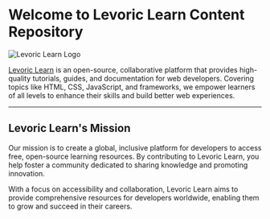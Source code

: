 # Welcome to Levoric Learn Content Repository

![Levoric Learn Logo](https://developer.levoriclearn.com/docs/image/developer_levoric_learn_github.png)

[Levoric Learn](https://developer.levoriclearn.com) is an open-source, collaborative platform that provides high-quality tutorials, guides, and documentation for web developers. Covering topics like HTML, CSS, JavaScript, and frameworks, we empower learners of all levels to enhance their skills and build better web experiences.

---

## Levoric Learn's Mission

Our mission is to create a global, inclusive platform for developers to access free, open-source learning resources. By contributing to Levoric Learn, you help foster a community dedicated to sharing knowledge and promoting innovation.

With a focus on accessibility and collaboration, Levoric Learn aims to provide comprehensive resources for developers worldwide, enabling them to grow and succeed in their careers.
